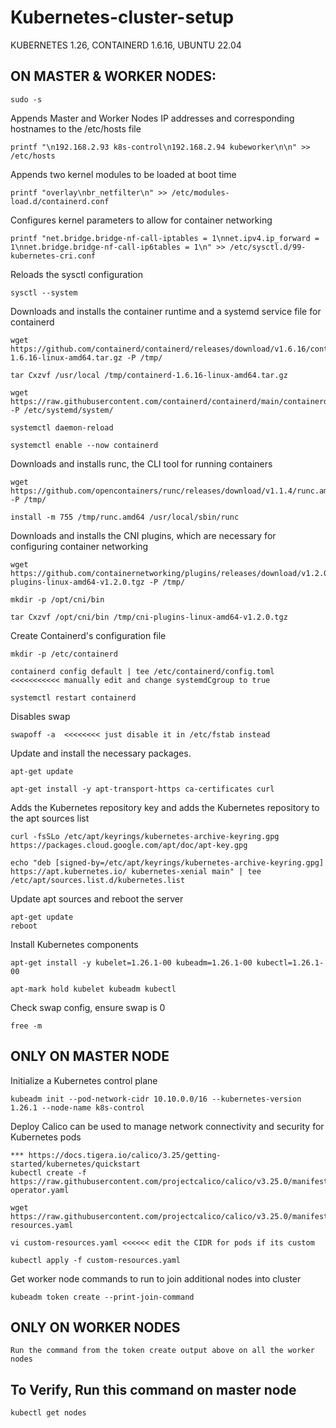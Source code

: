 # Kubernetes-cluster-setup

KUBERNETES 1.26,
CONTAINERD 1.6.16,
UBUNTU 22.04

## ON MASTER & WORKER NODES: 
```
sudo -s
```
Appends Master and Worker Nodes IP addresses and corresponding hostnames to the /etc/hosts file
```
printf "\n192.168.2.93 k8s-control\n192.168.2.94 kubeworker\n\n" >> /etc/hosts
```
Appends two kernel modules to be loaded at boot time
```
printf "overlay\nbr_netfilter\n" >> /etc/modules-load.d/containerd.conf
```
Configures kernel parameters to allow for container networking
```
printf "net.bridge.bridge-nf-call-iptables = 1\nnet.ipv4.ip_forward = 1\nnet.bridge.bridge-nf-call-ip6tables = 1\n" >> /etc/sysctl.d/99-kubernetes-cri.conf
```
Reloads the sysctl configuration
```
sysctl --system
```
Downloads and installs the container runtime and a systemd service file for containerd
```
wget https://github.com/containerd/containerd/releases/download/v1.6.16/containerd-1.6.16-linux-amd64.tar.gz -P /tmp/

tar Cxzvf /usr/local /tmp/containerd-1.6.16-linux-amd64.tar.gz

wget https://raw.githubusercontent.com/containerd/containerd/main/containerd.service -P /etc/systemd/system/

systemctl daemon-reload

systemctl enable --now containerd
```
Downloads and installs runc, the CLI tool for running containers
```
wget https://github.com/opencontainers/runc/releases/download/v1.1.4/runc.amd64 -P /tmp/

install -m 755 /tmp/runc.amd64 /usr/local/sbin/runc
```
Downloads and installs the CNI plugins, which are necessary for configuring container networking
```
wget https://github.com/containernetworking/plugins/releases/download/v1.2.0/cni-plugins-linux-amd64-v1.2.0.tgz -P /tmp/

mkdir -p /opt/cni/bin

tar Cxzvf /opt/cni/bin /tmp/cni-plugins-linux-amd64-v1.2.0.tgz
```
Create Containerd's configuration file
```
mkdir -p /etc/containerd

containerd config default | tee /etc/containerd/config.toml   <<<<<<<<<<< manually edit and change systemdCgroup to true

systemctl restart containerd
```
Disables swap
```
swapoff -a  <<<<<<<< just disable it in /etc/fstab instead
```
Update and install the necessary packages.
```
apt-get update

apt-get install -y apt-transport-https ca-certificates curl
```
Adds the Kubernetes repository key and adds the Kubernetes repository to the apt sources list
```
curl -fsSLo /etc/apt/keyrings/kubernetes-archive-keyring.gpg https://packages.cloud.google.com/apt/doc/apt-key.gpg

echo "deb [signed-by=/etc/apt/keyrings/kubernetes-archive-keyring.gpg] https://apt.kubernetes.io/ kubernetes-xenial main" | tee /etc/apt/sources.list.d/kubernetes.list
```
Update apt sources and reboot the server
```
apt-get update
reboot
```
Install Kubernetes components
```
apt-get install -y kubelet=1.26.1-00 kubeadm=1.26.1-00 kubectl=1.26.1-00

apt-mark hold kubelet kubeadm kubectl
```

Check swap config, ensure swap is 0
```
free -m
```

## ONLY ON MASTER NODE
Initialize a Kubernetes control plane
```
kubeadm init --pod-network-cidr 10.10.0.0/16 --kubernetes-version 1.26.1 --node-name k8s-control
```
Deploy Calico can be used to manage network connectivity and security for Kubernetes pods
```
*** https://docs.tigera.io/calico/3.25/getting-started/kubernetes/quickstart
kubectl create -f https://raw.githubusercontent.com/projectcalico/calico/v3.25.0/manifests/tigera-operator.yaml

wget https://raw.githubusercontent.com/projectcalico/calico/v3.25.0/manifests/custom-resources.yaml

vi custom-resources.yaml <<<<<< edit the CIDR for pods if its custom

kubectl apply -f custom-resources.yaml
```
Get worker node commands to run to join additional nodes into cluster
```
kubeadm token create --print-join-command
```

## ONLY ON WORKER NODES
```
Run the command from the token create output above on all the worker nodes
```

## To Verify, Run this command on master node
```
kubectl get nodes
```
